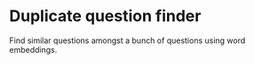 # Duplicate question finder 
Find similar questions amongst a bunch of questions using word embeddings. 
